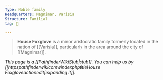 ```yaml
---
Type: Noble family
Headquarters: Magnimar, Varisia
Structure: Familial
tag: 👥

---
```


> **House Foxglove** is a minor aristocratic family formerly located in the nation of [[Varisia]], particularly in the area around the city of [[Magnimar]].



*This page is a [[PathfinderWikiStub|stub]]. You can help us by [[httpspathfinderwikicomwindexphptitleHouse Foxgloveactionedit|expanding it]].*








